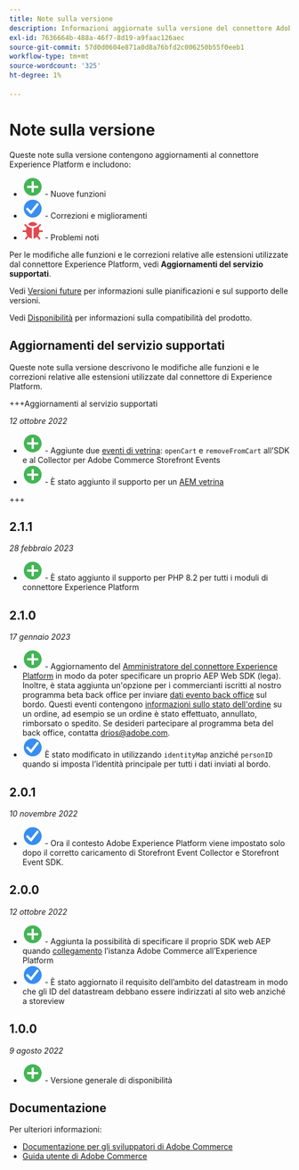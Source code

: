 ```yaml
---
title: Note sulla versione
description: Informazioni aggiornate sulla versione del connettore Adobe Experience Platform di Adobe Commerce.
exl-id: 7636664b-488a-46f7-8d19-a9faac126aec
source-git-commit: 57d0d0604e871a0d8a76bfd2c006250b55f0eeb1
workflow-type: tm+mt
source-wordcount: '325'
ht-degree: 1%

---
```


# Note sulla versione

Queste note sulla versione contengono aggiornamenti al connettore Experience Platform e includono:

* ![Nuovo](../assets/new.svg) - Nuove funzioni
* ![Correzione](../assets/fix.svg) - Correzioni e miglioramenti
* ![Bug](../assets/bug.svg) - Problemi noti

Per le modifiche alle funzioni e le correzioni relative alle estensioni utilizzate dal connettore Experience Platform, vedi **Aggiornamenti del servizio supportati**.

Vedi [Versioni future](https://experienceleague.adobe.com/docs/commerce-operations/release/schedule.html) per informazioni sulle pianificazioni e sul supporto delle versioni.

Vedi [Disponibilità](https://experienceleague.adobe.com/docs/commerce-operations/release/availability.html) per informazioni sulla compatibilità del prodotto.

## Aggiornamenti del servizio supportati

Queste note sulla versione descrivono le modifiche alle funzioni e le correzioni relative alle estensioni utilizzate dal connettore di Experience Platform.

+++Aggiornamenti al servizio supportati

_12 ottobre 2022_

* ![Nuovo](../assets/new.svg) - Aggiunte due [eventi di vetrina](events.md): `openCart` e `removeFromCart` all’SDK e al Collector per Adobe Commerce Storefront Events
* ![Nuovo](../assets/new.svg) - È stato aggiunto il supporto per un [AEM vetrina](overview.md#aem-support)

+++

## 2.1.1

_28 febbraio 2023_

* ![Nuovo](../assets/new.svg) - È stato aggiunto il supporto per PHP 8.2 per tutti i moduli di connettore Experience Platform

## 2.1.0

_17 gennaio 2023_

* ![Nuovo](../assets/new.svg) - Aggiornamento del [Amministratore del connettore Experience Platform](connect-data.md) in modo da poter specificare un proprio AEP Web SDK (lega). Inoltre, è stata aggiunta un&#39;opzione per i commercianti iscritti al nostro programma beta back office per inviare [dati evento back office](connect-data.md#data-collection) sul bordo. Questi eventi contengono [informazioni sullo stato dell&#39;ordine](events.md#beta-order-status-events) su un ordine, ad esempio se un ordine è stato effettuato, annullato, rimborsato o spedito. Se desideri partecipare al programma beta del back office, contatta [drios@adobe.com](mailto:drios@adobe.com).
* ![Correzione](../assets/fix.svg) È stato modificato in utilizzando `identityMap` anziché `personID` quando si imposta l’identità principale per tutti i dati inviati al bordo.

## 2.0.1

_10 novembre 2022_

* ![Problema risolto](../assets/fix.svg) - Ora il contesto Adobe Experience Platform viene impostato solo dopo il corretto caricamento di Storefront Event Collector e Storefront Event SDK.

## 2.0.0

_12 ottobre 2022_

* ![Nuovo](../assets/new.svg) - Aggiunta la possibilità di specificare il proprio SDK web AEP quando [collegamento](connect-data.md) l’istanza Adobe Commerce all’Experience Platform
* ![Correzione](../assets/fix.svg) - È stato aggiornato il requisito dell’ambito del datastream in modo che gli ID del datastream debbano essere indirizzati al sito web anziché a storeview

## 1.0.0

_9 agosto 2022_

* ![Nuovo](../assets/new.svg) - Versione generale di disponibilità

## Documentazione

Per ulteriori informazioni:

* [Documentazione per gli sviluppatori di Adobe Commerce](https://devdocs.magento.com/)
* [Guida utente di Adobe Commerce](https://docs.magento.com/user-guide/)
